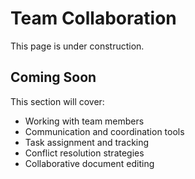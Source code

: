 # Team Collaboration

This page is under construction.

## Coming Soon

This section will cover:
- Working with team members
- Communication and coordination tools
- Task assignment and tracking
- Conflict resolution strategies
- Collaborative document editing
